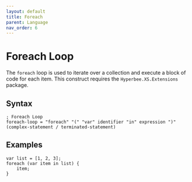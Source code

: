 ```yaml
---
layout: default
title: Foreach
parent: Language
nav_order: 6
---
```


# Foreach Loop

The `foreach` loop is used to iterate over a collection and execute a block of code for each item. This construct requires the `Hyperbee.XS.Extensions` package.

## Syntax

```abnf
; Foreach Loop
foreach-loop = "foreach" "(" "var" identifier "in" expression ")" (complex-statement / terminated-statement)
```

## Examples

```xs
var list = [1, 2, 3];
foreach (var item in list) {
    item;
}
```
